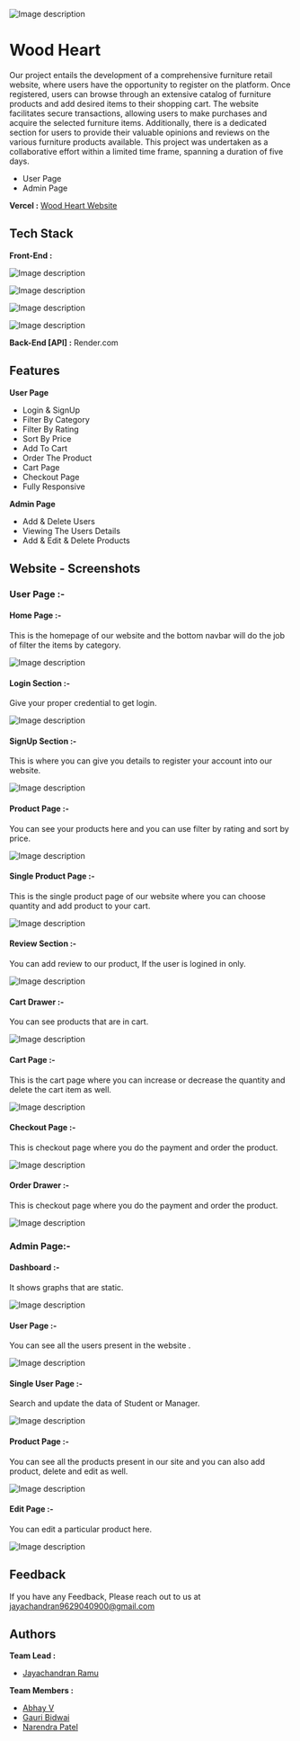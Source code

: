 
![Image description](https://dev-to-uploads.s3.amazonaws.com/uploads/articles/abbpihhn1ujbkght2zby.png)





# Wood Heart
Our project entails the development of a comprehensive furniture retail website, where users have the opportunity to register on the platform. Once registered, users can browse through an extensive catalog of furniture products and add desired items to their shopping cart. The website facilitates secure transactions, allowing users to make purchases and acquire the selected furniture items. Additionally, there is a dedicated section for users to provide their valuable opinions and reviews on the various furniture products available. This project was undertaken as a collaborative effort within a limited time frame, spanning a duration of five days.
* User Page
* Admin Page


**Vercel :**  [Wood Heart Website](https://wood-heart.vercel.app/)
## Tech Stack

**Front-End :**

 ![Image description](https://badges.aleen42.com/src/react.svg)
 
 ![Image description](https://badges.aleen42.com/src/typescript.svg)

  ![Image description](https://badges.aleen42.com/src/redux.svg)

  ![Image description](https://badges.aleen42.com/src/vitejs.svg)

**Back-End [API] :** Render.com


## Features

**User Page**
- Login & SignUp
- Filter By Category
- Filter By Rating
- Sort By Price
- Add To Cart
- Order The Product
- Cart Page
- Checkout Page
- Fully Responsive

**Admin Page**
- Add & Delete Users
- Viewing The Users Details
- Add & Edit & Delete Products



## Website - Screenshots

### User Page :-

#### Home Page :-
This is the homepage of our website and the bottom navbar will do the job of filter the items by category.

![Image description](https://dev-to-uploads.s3.amazonaws.com/uploads/articles/0nhsdrp3tgulyxfh77r1.png)

#### Login Section :-
Give your proper credential to get login.

![Image description](https://dev-to-uploads.s3.amazonaws.com/uploads/articles/kxpx1zuwsig4hl0igpkv.png)

#### SignUp Section :-

This is where you can give you details to register your account into our website.

![Image description](https://dev-to-uploads.s3.amazonaws.com/uploads/articles/to3wl1gvrjxr1fjiym5a.png)

#### Product Page :-

You can see your products here and you can use filter by rating and sort by price.

![Image description](https://dev-to-uploads.s3.amazonaws.com/uploads/articles/lcwxnz2zaycddrvr7lad.png)


#### Single Product Page :-

This is the single product page of our website where you can choose quantity and add product to your cart.

![Image description](https://dev-to-uploads.s3.amazonaws.com/uploads/articles/fvotknfgc54pst4owktv.png)

#### Review Section :-

You can add review to our product, If the user is logined in only.

![Image description](https://dev-to-uploads.s3.amazonaws.com/uploads/articles/l1gh383d16m55fgd62dd.png)

#### Cart Drawer :-

You can see products that are in cart.

![Image description](https://dev-to-uploads.s3.amazonaws.com/uploads/articles/hz8tvpthhwmbvhd6rh9a.png)


#### Cart Page :-

This is the cart page where you can increase or decrease the quantity and delete the cart item as well.

![Image description](https://dev-to-uploads.s3.amazonaws.com/uploads/articles/5v1z6x2b2vrx4akvx1ma.png)

#### Checkout Page  :-

This is checkout page where you do the payment and order the product.

![Image description](https://dev-to-uploads.s3.amazonaws.com/uploads/articles/o05msi3cbaocmdki8i76.png)

#### Order Drawer  :-

This is checkout page where you do the payment and order the product.

![Image description](https://dev-to-uploads.s3.amazonaws.com/uploads/articles/3aisfbd6xzga5ogujhlr.png)

### Admin Page:-

#### Dashboard :-

It shows graphs that are static. 

![Image description](https://dev-to-uploads.s3.amazonaws.com/uploads/articles/tmouldongut1ijkfv8id.png)

#### User Page :-

You can see all the users present in the website . 

![Image description](https://dev-to-uploads.s3.amazonaws.com/uploads/articles/oupz523x14p25kjehvd5.png)

#### Single User Page :-

Search and update the data of Student or Manager. 

![Image description](https://dev-to-uploads.s3.amazonaws.com/uploads/articles/h7kv46hfor7tn4kwqdsl.png)

#### Product Page :-

You can see all the products present in our site and you can also add product, delete and edit as well.

![Image description](https://dev-to-uploads.s3.amazonaws.com/uploads/articles/rclqbtyrudjemq75f4q9.png)

#### Edit Page :-

You can edit a particular product here.

![Image description](https://dev-to-uploads.s3.amazonaws.com/uploads/articles/r7cw471pgric2oflgopd.png)


## Feedback

If you have any Feedback, Please reach out to us at jayachandran9629040900@gmail.com


## Authors

**Team Lead :**
- [Jayachandran Ramu](https://github.com/JayachandranRamu)

**Team Members :**
- [Abhay V](https://github.com/abii225)
- [Gauri Bidwai](https://github.com/gitusergb)
- [Narendra Patel](https://github.com/Narendra-patel-np)
